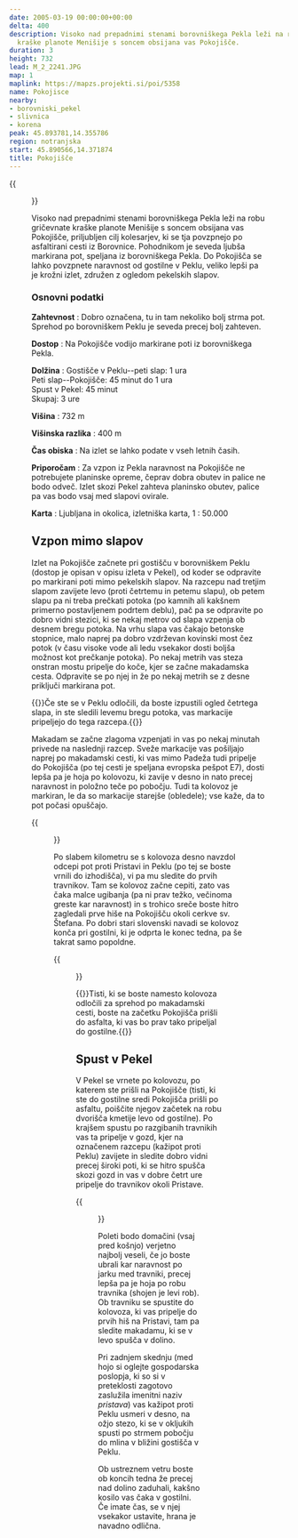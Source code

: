 ```yaml
---
date: 2005-03-19 00:00:00+00:00
delta: 400
description: Visoko nad prepadnimi stenami borovniškega Pekla leži na robu gričevnate
  kraške planote Menišije s soncem obsijana vas Pokojišče.
duration: 3
height: 732
lead: M_2_2241.JPG
map: 1
maplink: https://mapzs.projekti.si/poi/5358
name: Pokojisce
nearby:
- borovniski_pekel
- slivnica
- korena
peak: 45.893781,14.355786
region: notranjska
start: 45.890566,14.371874
title: Pokojišče
---
```

{{<figure src="M_2_2241.JPG" caption="Cerkev sv. Štefana na Pokojišču">}}

Visoko nad prepadnimi stenami borovniškega Pekla leži na robu gričevnate kraške planote Menišije s soncem obsijana vas Pokojišče, priljubljen cilj kolesarjev, ki se tja povzpnejo po asfaltirani cesti iz Borovnice. Pohodnikom je seveda ljubša markirana pot, speljana iz borovniškega Pekla. Do Pokojišča se lahko povzpnete naravnost od gostilne v Peklu, veliko lepši pa je krožni izlet, združen z ogledom pekelskih slapov.

### Osnovni podatki

**Zahtevnost**
:   Dobro označena, tu in tam nekoliko bolj strma pot. Sprehod po borovniškem Peklu je seveda precej bolj zahteven.

**Dostop**
:   Na Pokojišče vodijo markirane poti iz borovniškega Pekla.

**Dolžina**
:   Gostišče v Peklu--peti slap: 1 ura\
    Peti slap--Pokojišče: 45 minut do 1 ura\
    Spust v Pekel: 45 minut\
    Skupaj: 3 ure

**Višina**
:   732 m

**Višinska razlika**
:   400 m

**Čas obiska**
:   Na izlet se lahko podate v vseh letnih časih.

**Priporočam**
:   Za vzpon iz Pekla naravnost na Pokojišče ne potrebujete planinske opreme, čeprav dobra obutev in palice ne bodo odveč. Izlet skozi Pekel zahteva planinsko obutev, palice pa vas bodo vsaj med slapovi ovirale.

**Karta**
:   Ljubljana in okolica, izletniška karta, 1 : 50.000

Vzpon mimo slapov
-----------------

Izlet na Pokojišče začnete pri gostišču v borovniškem Peklu (dostop je opisan v opisu izleta v Pekel), od koder se odpravite po markirani poti mimo pekelskih slapov. Na razcepu nad tretjim slapom zavijete levo (proti četrtemu in petemu slapu), ob petem slapu pa ni treba prečkati potoka (po kamnih ali kakšnem primerno postavljenem podrtem deblu), pač pa se odpravite po dobro vidni stezici, ki se nekaj metrov od slapa vzpenja ob desnem bregu potoka. Na vrhu slapa vas čakajo betonske stopnice, malo naprej pa dobro vzdrževan kovinski most čez potok (v času visoke vode ali ledu vsekakor dosti boljša možnost kot prečkanje potoka). Po nekaj metrih vas steza onstran mostu pripelje do koče, kjer se začne makadamska cesta. Odpravite se po njej in že po nekaj metrih se z desne priključi markirana pot.

{{<note>}}Če ste se v Peklu odločili, da boste izpustili ogled četrtega slapa, in ste sledili levemu bregu potoka, vas markacije pripeljejo do tega razcepa.{{</note>}}

Makadam se začne zlagoma vzpenjati in vas po nekaj minutah privede na naslednji razcep. Sveže markacije vas pošiljajo naprej po makadamski cesti, ki vas mimo Padeža tudi pripelje do Pokojišča (po tej cesti je speljana evropska pešpot E7), dosti lepša pa je hoja po kolovozu, ki zavije v desno in nato precej naravnost in položno teče po pobočju. Tudi ta kolovoz je markiran, le da so markacije starejše (obledele); vse kaže, da to pot počasi opuščajo.

{{<figure src="M_2_2239.JPG" caption="Travniki pred Pokojiščem">}}

Po slabem kilometru se s kolovoza desno navzdol odcepi pot proti Pristavi in Peklu (po tej se boste vrnili do izhodišča), vi pa mu sledite do prvih travnikov. Tam se kolovoz začne cepiti, zato vas čaka malce ugibanja (pa ni prav težko, večinoma greste kar naravnost) in s trohico sreče boste hitro zagledali prve hiše na Pokojišču okoli cerkve sv. Štefana. Po dobri stari slovenski navadi se kolovoz konča pri gostilni, ki je odprta le konec tedna, pa še takrat samo popoldne.

{{<figure src="M_2_2244.JPG">}} 

{{<note>}}Tisti, ki se boste namesto kolovoza odločili za sprehod po makadamski cesti, boste na začetku Pokojišča prišli do asfalta, ki vas bo prav tako pripeljal do gostilne.{{</note>}}

Spust v Pekel
-------------

V Pekel se vrnete po kolovozu, po katerem ste prišli na Pokojišče (tisti, ki ste do gostilne sredi Pokojišča prišli po asfaltu, poiščite njegov začetek na robu dvorišča kmetije levo od gostilne). Po krajšem spustu po razgibanih travnikih vas ta pripelje v gozd, kjer na označenem razcepu (kažipot proti Peklu) zavijete in sledite dobro vidni precej široki poti, ki se hitro spušča skozi gozd in vas v dobre četrt ure pripelje do travnikov okoli Pristave.

{{<figure src="M_2_2242.JPG">}} 

Poleti bodo domačini (vsaj pred košnjo) verjetno najbolj veseli, če jo boste ubrali kar naravnost po jarku med travniki, precej lepša pa je hoja po robu travnika (shojen je levi rob). Ob travniku se spustite do kolovoza, ki vas pripelje do prvih hiš na Pristavi, tam pa sledite makadamu, ki se v levo spušča v dolino.

Pri zadnjem skednju (med hojo si oglejte gospodarska poslopja, ki so si v preteklosti zagotovo zaslužila imenitni naziv *pristava*) vas kažipot proti Peklu usmeri v desno, na ožjo stezo, ki se v okljukih spusti po strmem pobočju do mlina v bližini gostišča v Peklu.

Ob ustreznem vetru boste ob koncih tedna že precej nad dolino zaduhali, kakšno kosilo vas čaka v gostilni. Če imate čas, se v njej vsekakor ustavite, hrana je navadno odlična.
